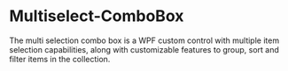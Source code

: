 # Multiselect-ComboBox
The multi selection combo box is a WPF custom control with multiple item selection capabilities, along with customizable features to group, sort and filter items in the collection.
